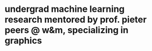 # undergrad machine learning research mentored by prof. pieter peers @ w&m, specializing in graphics

